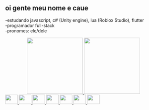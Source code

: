 ## oi gente meu nome e caue
-estudando javascript, c# (Unity engine), lua (Roblox Studio), flutter
<br>
-programador full-stack
<br>
-pronomes: ele/dele

<div align="center">
  <a href="https://github.com/rafaballerini">
  <img height="180em" src="https://github-readme-stats.vercel.app/api?username=cauesitos&show_icons=true&theme=dracula&include_all_commits=true&count_private=true"/>
  <img height="180em" src="https://github-readme-stats.vercel.app/api/top-langs/?username=cauesitos&layout=compact&langs_count=7&theme=dracula"/>
</div>
 <img src="https://cdn.jsdelivr.net/gh/devicons/devicon/icons/csharp/csharp-original.svg" height="30" width="40" />
 <img src="https://cdn.jsdelivr.net/gh/devicons/devicon/icons/flutter/flutter-original.svg"  height="30" width="40" />
 <img src="https://cdn.jsdelivr.net/gh/devicons/devicon/icons/figma/figma-original.svg" height="30" width="40" />
 <img src="https://cdn.jsdelivr.net/gh/devicons/devicon/icons/html5/html5-plain.svg" height="30" width="40" />
 <img src="https://cdn.jsdelivr.net/gh/devicons/devicon/icons/javascript/javascript-plain.svg" height="30" width="40" />
 <img src="https://cdn.jsdelivr.net/gh/devicons/devicon/icons/lua/lua-original.svg" height="30" width="40" />
 <img src="https://cdn.jsdelivr.net/gh/devicons/devicon/icons/unity/unity-original.svg" height="30" width="40" />
